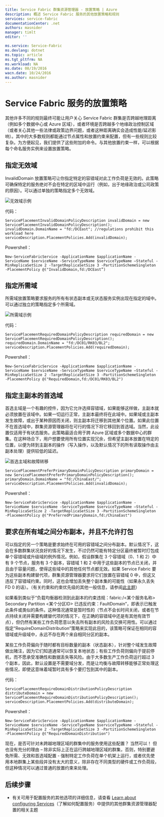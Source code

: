 ```yaml
---
title: Service Fabric 群集资源管理器 - 放置策略 | Azure
description: 概述 Service Fabric 服务的其他放置策略和规则
services: service-fabric
documentationCenter: .net
authors: masnider
manager: timlt
editor: ''

ms.service: Service-Fabric
ms.devlang: dotnet
ms.topic: article
ms.tgt_pltfrm: NA
ms.workload: NA
ms.date: 08/19/2016
wacn.date: 10/24/2016
ms.author: masnider
---
```


# Service Fabric 服务的放置策略
其他许多不同的规则最终可能让用户关心 Service Fabric 群集是否跨越地理距离（例如多个数据中心或 Azure 区域），或者环境是否跨越多个地缘政治控制区域（或者关心其他一些法律或政策边界问题，或者这种距离确实会造成性能/延迟影响）。其中的大多数规则都能通过节点属性和放置约束来配置，但有一些规则比较复杂。为方便起见，我们提供了这些附加的命令。与其他放置约束一样，可以根据每个命名服务实例来设置放置策略。

## 指定无效域
InvalidDomain 放置策略可让你指定特定的容错域对此工作负荷是无效的。此策略可确保特定的服务绝对不会在特定的区域中运行（例如，出于地缘政治或公司政策的原因）。可以通过单独的策略指定多个无效域。

![无效域示例][Image1]  

代码：

```
ServicePlacementInvalidDomainPolicyDescription invalidDomain = new ServicePlacementInvalidDomainPolicyDescription();
invalidDomain.DomainName = "fd:/DCEast"; //regulations prohibit this workload here
serviceDescription.PlacementPolicies.Add(invalidDomain);
```

Powershell：

```
New-ServiceFabricService -ApplicationName $applicationName -ServiceName $serviceName -ServiceTypeName $serviceTypeName –Stateful -MinReplicaSetSize 2 -TargetReplicaSetSize 3 -PartitionSchemeSingleton -PlacementPolicy @("InvalidDomain,fd:/DCEast”)
```

## 指定所需域
所需域放置策略要求服务的所有有状态副本或无状态服务实例出现在指定的域中。可以通过独立的策略指定多个所需域。

![所需域示例][Image2]  

代码：

```
ServicePlacementRequiredDomainPolicyDescription requiredDomain = new ServicePlacementRequiredDomainPolicyDescription();
requiredDomain.DomainName = "fd:/DC01/RK03/BL2";
serviceDescription.PlacementPolicies.Add(requiredDomain);
```

Powershell：

```
New-ServiceFabricService -ApplicationName $applicationName -ServiceName $serviceName -ServiceTypeName $serviceTypeName –Stateful -MinReplicaSetSize 2 -TargetReplicaSetSize 3 -PartitionSchemeSingleton -PlacementPolicy @("RequiredDomain,fd:/DC01/RK03/BL2")
```

## 指定主副本的首选域
首选主域是一个有趣的控件，因为它允许选择容错域，如果能够这样做，主副本就必须放置在该域中。如果一切运行正常，主副本最终将在此域中。如果域或主副本发生故障，或出于某种原因而关闭，则主副本将迁移到其他某个位置。如果此位置不在首选域中，群集资源管理器将在可行的情况下将它移回到首选域。当然，此设置仅适用于有状态服务。此策略最适合用于跨 Azure 区域或多个数据中心的群集。在这种场合下，用户想要使用所有位置实现冗余，但希望主副本放置在特定的位置，以便为转到主副本的操作（写入操作，以及默认情况下的所有读取操作由主副本处理）提供较低的延迟。

![首选主域和故障转移][Image3]  

```
ServicePlacementPreferPrimaryDomainPolicyDescription primaryDomain = new ServicePlacementPreferPrimaryDomainPolicyDescription();
primaryDomain.DomainName = "fd:/ChinaEast/";
serviceDescription.PlacementPolicies.Add(invalidDomain);
```

Powershell：

```
New-ServiceFabricService -ApplicationName $applicationName -ServiceName $serviceName -ServiceTypeName $serviceTypeName –Stateful -MinReplicaSetSize 2 -TargetReplicaSetSize 3 -PartitionSchemeSingleton -PlacementPolicy @("PreferredPrimaryDomain,fd:/ChinaEast")
```

## 要求在所有域之间分布副本，并且不允许打包
可以指定的另一个策略是要求始终在可用的容错域之间分布副本。默认情况下，这会在多数群集状况良好的情况下发生，不过仍然可能有特定分区最终被暂时打包成单个容错域或升级域的例外情况。例如，假设群集在 3 个容错域（0、1 和 2）中有 9 个节点，服务有 3 个副本，容错域 1 和 2 中用于这些副本的节点已关闭，并且由于容量问题，使得这些域中的其他任何节点都无效。如果 Service Fabric 要为这些副本构建替代项，群集资源管理器要求将它们放置在容错域 0 中，但这又违反了容错域约束。同时，这也会增加丢失整个副本集的可能性（如果永久丢失 FD 0 的话）。（有关约束和约束优先级的其他一般信息，请参阅[此主题](./service-fabric-cluster-resource-manager-management-integration.md#constraint-priorities)）

如果看到类似于“负载均衡器检测到此副本的约束违规：fabric:/<某个服务名称> Secondary Partition <某个分区ID> 已违反约束：FaultDomain”，即表示已触发此条件或类似的条件。这种情况通常是暂时性的（节点不会长时间关闭，或者在节点持续关闭并需要构建替代项的情况下，在正确的容错域中还是有其他有效节点），但仍然有某些工作负荷愿意以失去所有副本的风险去交换可用性。可以通过指定“RequireDomainDistribution”策略来实现此目的，该策略可保证在相同的容错域或升级域中，永远不存在两个来自相同分区的副本。

某些工作负荷偏向于随时都有目标数量的副本（状态副本），针对整个域发生故障做出赌注，因为它们知道通常可以恢复本地状态；有些工作负荷则偏向于提前停机，而不愿承受准确性和数据丢失等风险。由于大多数生产工作负荷运行超过 3 个副本，因此，默认设置是不需要域分发，而是让均衡与故障转移能够正常处理这些情况，即使这意味着域暂时具有多个要打包到其中的副本。

代码：

```
ServicePlacementRequireDomainDistributionPolicyDescription distributeDomain = new ServicePlacementRequireDomainDistributionPolicyDescription();
serviceDescription.PlacementPolicies.Add(distributeDomain);
```

Powershell：

```
New-ServiceFabricService -ApplicationName $applicationName -ServiceName $serviceName -ServiceTypeName $serviceTypeName –Stateful -MinReplicaSetSize 2 -TargetReplicaSetSize 3 -PartitionSchemeSingleton -PlacementPolicy @("RequiredDomainDistribution")
```

现在，是否可针对未跨越地理区域的群集中的服务使用这些配置？ 当然可以！ 但也没有充分的理由 – 除非实际上正在运行跨越地理区域的群集，否则，特别要避免所需、无效和首选域配置 - 强制特定工作负荷在单个机架上运行，或者优先使用本地群集上某些段并没有太大的意义，除非存在不同类型的硬件或工作负荷段，但这种情况可以通过普通的放置约束来处理。

## 后续步骤
- 有关可用于配置服务的其他选项的详细信息，请查看 [Learn about configuring Services](./service-fabric-cluster-resource-manager-configure-services.md)（了解如何配置服务）中提供的其他群集资源管理器配置的相关主题

[Image1]: ./media/service-fabric-cluster-resource-manager-advanced-placement-rules-placement-policies/cluster-invalid-placement-domain.png
[Image2]: ./media/service-fabric-cluster-resource-manager-advanced-placement-rules-placement-policies/cluster-required-placement-domain.png
[Image3]: ./media/service-fabric-cluster-resource-manager-advanced-placement-rules-placement-policies/cluster-preferred-primary-domain.png

<!---HONumber=Mooncake_1017_2016-->